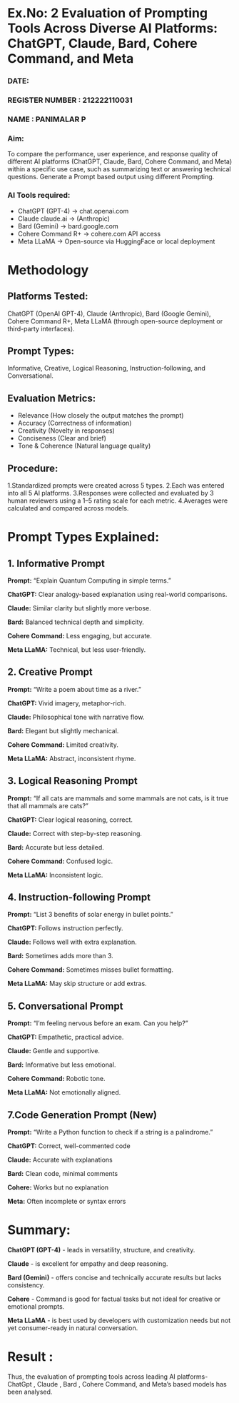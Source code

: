 
# Ex.No: 2 	Evaluation of Prompting Tools Across Diverse AI Platforms: ChatGPT, Claude, Bard, Cohere Command, and Meta 
### DATE:                                                                            
### REGISTER NUMBER : 212222110031
### NAME : PANIMALAR P
 
### Aim:
To compare the performance, user experience, and response quality of different AI platforms (ChatGPT, Claude, Bard, Cohere Command, and Meta) within a specific use case, such as summarizing text or answering technical questions. Generate a Prompt based output using different Prompting.
### AI Tools required:
- ChatGPT (GPT-4) ->	chat.openai.com
- Claude	claude.ai -> (Anthropic)
- Bard (Gemini) ->	bard.google.com
- Cohere Command R+ ->	cohere.com API access
- Meta LLaMA ->	Open-source via HuggingFace or local deployment

# Methodology
## Platforms Tested: 
ChatGPT (OpenAI GPT-4), Claude (Anthropic), Bard (Google Gemini), Cohere Command R+, Meta LLaMA (through open-source deployment or third-party interfaces).

## Prompt Types:
Informative, Creative, Logical Reasoning, Instruction-following, and Conversational.

## Evaluation Metrics:
- Relevance (How closely the output matches the prompt)
- Accuracy (Correctness of information)
- Creativity (Novelty in responses)
- Conciseness (Clear and brief)
- Tone & Coherence (Natural language quality)

## Procedure:
1.Standardized prompts were created across 5 types.
2.Each was entered into all 5 AI platforms.
3.Responses were collected and evaluated by 3 human reviewers using a 1–5 rating scale for each metric.
4.Averages were calculated and compared across models.

# Prompt Types Explained:

## 1. Informative Prompt
**Prompt:** “Explain Quantum Computing in simple terms.”

**ChatGPT:** Clear analogy-based explanation using real-world comparisons.

**Claude:** Similar clarity but slightly more verbose.

**Bard:** Balanced technical depth and simplicity.

**Cohere Command:** Less engaging, but accurate.

**Meta LLaMA:** Technical, but less user-friendly.

## 2. Creative Prompt
**Prompt:** “Write a poem about time as a river.”

**ChatGPT:** Vivid imagery, metaphor-rich.

**Claude:** Philosophical tone with narrative flow.

**Bard:** Elegant but slightly mechanical.

**Cohere Command:** Limited creativity.

**Meta LLaMA:** Abstract, inconsistent rhyme.

## 3. Logical Reasoning Prompt
**Prompt:** “If all cats are mammals and some mammals are not cats, is it true that all mammals are cats?”

**ChatGPT:** Clear logical reasoning, correct.

**Claude:** Correct with step-by-step reasoning.

**Bard:** Accurate but less detailed.

**Cohere Command:** Confused logic.

**Meta LLaMA:** Inconsistent logic.

## 4. Instruction-following Prompt
**Prompt:** “List 3 benefits of solar energy in bullet points.”

**ChatGPT:** Follows instruction perfectly.

**Claude:** Follows well with extra explanation.

**Bard:** Sometimes adds more than 3.

**Cohere Command:** Sometimes misses bullet formatting.

**Meta LLaMA:** May skip structure or add extras.

## 5. Conversational Prompt
**Prompt:** “I’m feeling nervous before an exam. Can you help?”

**ChatGPT:** Empathetic, practical advice.

**Claude:** Gentle and supportive.

**Bard:** Informative but less emotional.

**Cohere Command:** Robotic tone.

**Meta LLaMA:** Not emotionally aligned.

## 7.Code Generation Prompt (New)
**Prompt:** “Write a Python function to check if a string is a palindrome.”

**ChatGPT:** Correct, well-commented code

**Claude:** Accurate with explanations

**Bard:** Clean code, minimal comments

**Cohere:** Works but no explanation

**Meta:** Often incomplete or syntax errors

# Summary:

**ChatGPT (GPT-4)** - leads in versatility, structure, and creativity.

**Claude** - is excellent for empathy and deep reasoning.

**Bard (Gemini)** - offers concise and technically accurate results but lacks consistency.

**Cohere** - Command is good for factual tasks but not ideal for creative or emotional prompts.

**Meta LLaMA** - is best used by developers with customization needs but not yet consumer-ready in natural conversation.

 # Result : 
Thus, the evaluation of prompting tools across leading AI platforms- ChatGpt , Claude , Bard , Cohere Command, and Meta’s based models has been analysed.
